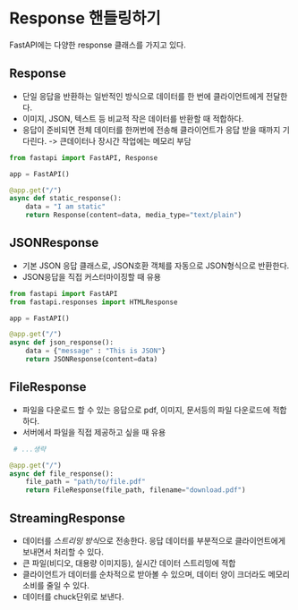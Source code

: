 # Response 핸들링하기

FastAPI에는 다양한 response 클래스를 가지고 있다.

## Response

- 단일 응답을 반환하는 일반적인 방식으로 데이터를 한 번에 클라이언트에게 전달한다.
- 이미지, JSON, 텍스트 등 비교적 작은 데이터를 반환할 때 적합하다.
- 응답이 준비되면 전체 데이터를 한꺼번에 전송해 클라이언트가 응답 받을 때까지 기다린다. -> 큰데이터나 장시간 작업에는 메모리 부담

```python
from fastapi import FastAPI, Response

app = FastAPI()

@app.get("/")
async def static_response():
	data = "I am static"
	return Response(content=data, media_type="text/plain")
```

## JSONResponse

- 기본 JSON 응답 클래스로, JSON호환 객체를 자동으로 JSON형식으로 반환한다.
- JSON응답을 직접 커스터마이징할 때 유용

```python
from fastapi import FastAPI
from fastapi.responses import HTMLResponse

app = FastAPI()

@app.get("/")
async def json_response():
	data = {"message" : "This is JSON"}
	return JSONResponse(content=data)
```

## FileResponse

- 파일을 다운로드 할 수 있는 응답으로 pdf, 이미지, 문서등의 파일 다운로드에 적합하다.
- 서버에서 파일을 직접 제공하고 싶을 때 유용

```python
 # ...생략

@app.get("/")
async def file_response():
	file_path = "path/to/file.pdf"
	return FileResponse(file_path, filename="download.pdf")
```

## StreamingResponse

- 데이터를 *스트리밍 방식*으로 전송한다. 응답 데이터를 부분적으로 클라이언트에게 보내면서 처리할 수 있다.
- 큰 파일(비디오, 대용량 이미지등), 실시간 데이터 스트리밍에 적합
- 클라이언트가 데이터를 순차적으로 받아볼 수 있으며, 데이터 양이 크더라도 메모리 소비를 줄일 수 있다.
- 데이터를 chuck단위로 보낸다.
